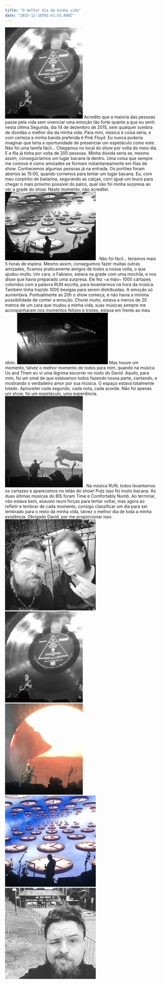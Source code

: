 ```yaml
---
title: "O melhor dia da minha vida"
date: "2015-12-16T03:41:55.000Z"
---
```


[![11](3bce1dc2-e06c-4ac3-9266-d7dd231c2341.jpg)](https://www.diogocezar.com/wp-content/uploads/2015/12/11.jpg) Acredito que a maioria das pessoas passe pela vida sem vivenciar uma emoção tão forte quanto a que eu senti nesta última Segunda, dia 14 de dezembro de 2015, sem qualquer sombra de dúvidas o melhor dia da minha vida. Para mim, música é coisa séria, e com certeza a minha banda preferida é Pink Floyd. Eu nunca poderia imaginar que teria a oportunidade de presenciar um espetáculo como este. Não foi uma tarefa fácil... Chegamos no local do show por volta do meio dia. E a fila já tinha por volta de 200 pessoas. Minha dúvida seria se, mesmo assim, conseguiríamos um lugar bacana lá dentro. Uma coisa que sempre me comove é como amizades se formam instantaneamente em filas de show. Conhecemos algumas pessoas já na entrada. Os portões foram abertos às 15:00, quando corremos para tentar um lugar bacana. Eu, com meu corpinho de bailarina, segurando as calças, corri igual um louco para chegar o mais próximo possível do palco, qual não foi minha surpresa ao ver a grade do show. Neste momento, não acreditei. [![08](000b7270-3f72-4e18-a75a-9e7eafd364ec.jpg)](https://www.diogocezar.com/wp-content/uploads/2015/12/08.jpg)   Não foi fácil... teríamos mais 5 horas de espera. Mesmo assim, conseguimos fazer muitas outras amizades, ficamos praticamente amigos de todos a nossa volta, o que ajudou muito. Um cara, o Fabiano, estava na grade com uma mochila, e nos disse que havia preparado uma surpresa. Ele fez ~a mão~ 1000 cartazes coloridos com a palavra RUN escrita, para levantarmos na hora da música. Também tinha trazido 1000 bexigas para serem distribuídas. A emoção só aumentava. Pontualmente as 20h o show começa, e não havia a mínima possibilidade de conter a emoção. Chorei muito, estava a menos de 20 metros de um cara que mudou a minha vida, suas músicas sempre me acompanharam nos momentos felizes e tristes, estava em frente ao meu ídolo. [![03](1da611dc-15c7-4393-a3b6-ed3ef1d4b964.jpg)](https://www.diogocezar.com/wp-content/uploads/2015/12/03.jpg) Mas houve um momento, talvez o melhor momento de todos para mim, quando na música Us and Them eu ví uma lágrima escorrer no rosto do David. Aquilo, para mim, foi um sinal de que estávamos todos fazendo nossa parte, cantando, e mostrando o verdadeiro amor por sua música. O espaço estava totalmente lotado. Aproveitei cada segundo, cada nota, cada acorde. Não foi apenas um show, foi um espetáculo, uma experiência. [![10](8ca3abed-5d52-4fdd-8314-afeb6d88029b.jpg)](https://www.diogocezar.com/wp-content/uploads/2015/12/10.jpg)   Na música RUN, todos levantamos os cartazes e aparecemos no telão do show! Putz isso foi muito bacana. As duas últimas músicas do BIS foram Time e Comfortably Numb. Ao terminar, não estava bem, exausto reuni forças para tentar voltar, mas agora ao refletir e lembrar de cada momento, consigo classificar um dia para ser lembrado para o resto da minha vida, talvez o melhor dia de toda a minha existência. Obrigado David, por me proporcionar isso.   [![02](5d40edff-9ec1-4616-aaf5-e825170f6418.jpg)](https://www.diogocezar.com/wp-content/uploads/2015/12/02.jpg) [![11](ab5e996c-7546-4e96-b8ad-ec044c00be94.jpg)](https://www.diogocezar.com/wp-content/uploads/2015/12/11.jpg) [![09](32681ddb-6376-4a60-8087-4049b63ba131.jpg)](https://www.diogocezar.com/wp-content/uploads/2015/12/09.jpg) [![2015-12-14 22.36.22-1](0779f7c5-067a-457e-a035-dde0a8656328.jpg)](https://www.diogocezar.com/wp-content/uploads/2015/12/2015-12-14-22.36.22-1.jpg) [](https://www.diogocezar.com/wp-content/uploads/2015/12/08.jpg) [![01](422700fd-a609-41bc-99a2-d7eb0963f46e.jpg)](https://www.diogocezar.com/wp-content/uploads/2015/12/01.jpg)